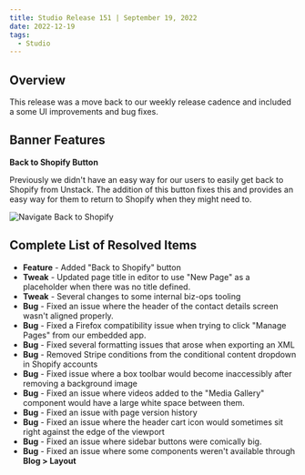 ```yaml
---
title: Studio Release 151 | September 19, 2022
date: 2022-12-19
tags:
  - Studio
---
```


## Overview

This release was a move back to our weekly release cadence and included a some UI improvements and bug fixes.

## Banner Features

**Back to Shopify Button**

Previously we didn't have an easy way for our users to easily get back to Shopify from Unstack. The addition of this
button fixes this and provides an easy way for them to return to Shopify when they might need to.

![Navigate Back to Shopify](/assets/studio/11074082508055.png)

## Complete List of Resolved Items

* **Feature** - Added "Back to Shopify" button
* **Tweak** - Updated page title in editor to use "New Page" as a placeholder when there was no title defined.
* **Tweak** - Several changes to some internal biz-ops tooling
* **Bug** - Fixed an issue where the header of the contact details screen wasn't aligned properly.
* **Bug** - Fixed a Firefox compatibility issue when trying to click "Manage Pages" from our embedded app.
* **Bug** - Fixed several formatting issues that arose when exporting an XML
* **Bug** - Removed Stripe conditions from the conditional content dropdown in Shopify accounts
* **Bug** - Fixed issue where a box toolbar would become inaccessibly after removing a background image
* **Bug** - Fixed an issue where videos added to the "Media Gallery" component would have a large white space between
  them.
* **Bug** - Fixed an issue with page version history
* **Bug** - Fixed an issue where the header cart icon would sometimes sit right against the edge of the viewport
* **Bug** - Fixed an issue where sidebar buttons were comically big.
* **Bug** - Fixed an issue where some components weren't available through **Blog > Layout**
